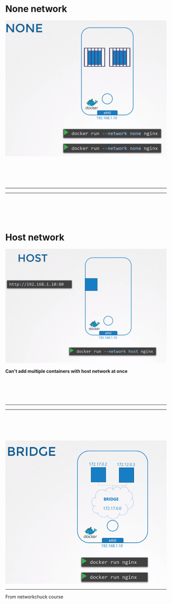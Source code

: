 

# None network

![](Images/Pasted%20image%2020230307085501.png)



<br/>
<br/>
<br/>
<br/>

---

---
<br/>
<br/>
<br/>
<br/>



# Host network

![](Images/Pasted%20image%2020230307085545.png)

**Can't add multiple containers with host network at once**



<br/>
<br/>
<br/>
<br/>

---

---
<br/>
<br/>
<br/>
<br/>


![](Images/Pasted%20image%2020230307085639.png)



---

From networkchuck course

